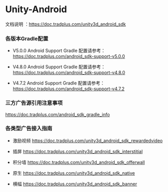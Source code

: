 # Unity-Android

文档说明 ：https://doc.tradplus.com/unity3d_android_sdk

### 各版本Gradle配置

* V5.0.0 Android Support Gradle 配置请参考：
 https://doc.tradplus.com/android_sdk-support-v5.0.0

* V4.8.0 Android Support Gradle 配置请参考：
 https://doc.tradplus.com/android_sdk-support-v4.8.0

* V4.7.2 Android Support Gradle 配置请参考：
 https://doc.tradplus.com/android_sdk-support-v4.7.2


### 三方广告源引用注意事项

https://doc.tradplus.com/android_sdk_gradle_info


### 各类型广告接入指南

* 激励视频
https://doc.tradplus.com/unity3d_android_sdk_rewardedvideo

* 插屏
https://doc.tradplus.com/unity3d_android_sdk_interstitial

* 积分墙
https://doc.tradplus.com/unity3d_android_sdk_offerwall

* 原生
https://doc.tradplus.com/unity3d_android_sdk_native

* 横幅
https://doc.tradplus.com/unity3d_android_sdk_banner
